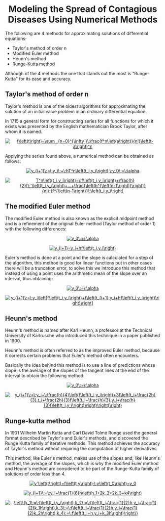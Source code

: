 <h1 align="center">Modeling the Spread of Contagious Diseases Using Numerical Methods</h1>

The following are 4 methods for approximating solutions of differential equations:

- Taylor's method of order n
- Modified Euler method
- Heunn's method
- Runge-Kutta method

Although of the 4 methods the one that stands out the most is "Runge-Kutta" for its ease and accuracy.

## Taylor's method of order n

Taylor's method is one of the oldest algorithms for approximating the solution of an initial value problem in an ordinary differential equation.

In 1715 a general form for constructing series for all functions for which it exists was presented by the English mathematician Brook Taylor, after whom it is named.

<p align="center">
<a href="https://www.codecogs.com/eqnedit.php?latex=\dpi{150}&space;f\left(t\right)=\sum&space;_{n=0}^{\infty&space;}\:\frac{f^n\left(a\right)}{n!}\left(t-a\right)^n" target="_blank"><img src="https://latex.codecogs.com/png.latex?\dpi{150}&space;f\left(t\right)=\sum&space;_{n=0}^{\infty&space;}\:\frac{f^n\left(a\right)}{n!}\left(t-a\right)^n" title="f\left(t\right)=\sum _{n=0}^{\infty }\:\frac{f^n\left(a\right)}{n!}\left(t-a\right)^n" /></a></p>

Applying the series found above, a numerical method can be obtained as follows:


<p align="center">
<a href="https://www.codecogs.com/eqnedit.php?latex=\dpi{150}&space;y_{i&plus;1}\:=\:y_i\:&plus;\:hT^n\left(t_i,y_i\right);\:y_0\:=\:\alpha" target="_blank"><img src="https://latex.codecogs.com/png.latex?\dpi{150}&space;y_{i&plus;1}\:=\:y_i\:&plus;\:hT^n\left(t_i,y_i\right);\:y_0\:=\:\alpha" title="y_{i+1}\:=\:y_i\:+\:hT^n\left(t_i,y_i\right);\:y_0\:=\:\alpha" /></a></p>

<p align="center">
<a href="https://www.codecogs.com/eqnedit.php?latex=\dpi{150}&space;T^n\left(t_i,y_i\right)=\:f\left(t_i,y_i\right)&plus;\frac{h}{2}f\:'\left(t_i,y_i\right)&plus;...&plus;\frac{\left(h^{\left(n-1\right)}\right)}{n!\:}f^{\left(n-1\right)}\:\left(t_i,y_i\right)" target="_blank"><img src="https://latex.codecogs.com/png.latex?\dpi{150}&space;T^n\left(t_i,y_i\right)=\:f\left(t_i,y_i\right)&plus;\frac{h}{2}f\:'\left(t_i,y_i\right)&plus;...&plus;\frac{\left(h^{\left(n-1\right)}\right)}{n!\:}f^{\left(n-1\right)}\:\left(t_i,y_i\right)" title="T^n\left(t_i,y_i\right)=\:f\left(t_i,y_i\right)+\frac{h}{2}f\:'\left(t_i,y_i\right)+...+\frac{\left(h^{\left(n-1\right)}\right)}{n!\:}f^{\left(n-1\right)}\:\left(t_i,y_i\right)" /></a></p>

## The modified Euler method

The modified Euler method is also known as the explicit midpoint method and is a refinement of the original Euler method (Taylor method of order 1) with the following differences:

<p align="center">
<a href="https://www.codecogs.com/eqnedit.php?latex=\dpi{150}&space;y_0\:=\:\alpha" target="_blank"><img src="https://latex.codecogs.com/png.latex?\dpi{150}&space;y_0\:=\:\alpha" title="y_0\:=\:\alpha" /></a></p>

<p align="center">
<a href="https://www.codecogs.com/eqnedit.php?latex=\dpi{150}&space;y_{i&plus;1}=y_i&plus;hf\left(t_i,y_i\right)" target="_blank"><img src="https://latex.codecogs.com/png.latex?\dpi{150}&space;y_{i&plus;1}=y_i&plus;hf\left(t_i,y_i\right)" title="y_{i+1}=y_i+hf\left(t_i,y_i\right)" /></a></p>


Euler's method is done at a point and the slope is calculated for a step of the algorithm, this method is good for linear functions but in other cases there will be a truncation error, to solve this we introduce this method that instead of using a point uses the arithmetic mean of the slope over an interval, thus obtaining:

<p align="center">
<a href="https://www.codecogs.com/eqnedit.php?latex=\dpi{150}&space;y_0\:=\:\alpha" target="_blank"><img src="https://latex.codecogs.com/png.latex?\dpi{150}&space;y_0\:=\:\alpha" title="y_0\:=\:\alpha" /></a></p>

<p align="center">
<a href="https://www.codecogs.com/eqnedit.php?latex=\dpi{150}&space;y_{i&plus;1}\:=\:y_i\left[f\left(t_i,y_i\right)&plus;f\left(t_{i&plus;1},y_i&plus;hf\left(t_i,y_i\right)\right)\right]" target="_blank"><img src="https://latex.codecogs.com/png.latex?\dpi{150}&space;y_{i&plus;1}\:=\:y_i\left[f\left(t_i,y_i\right)&plus;f\left(t_{i&plus;1},y_i&plus;hf\left(t_i,y_i\right)\right)\right]" title="y_{i+1}\:=\:y_i\left[f\left(t_i,y_i\right)+f\left(t_{i+1},y_i+hf\left(t_i,y_i\right)\right)\right]" /></a></p>

## Heunn's method

Heunn's method is named after Karl Heunn, a professor at the Technical University of Karlrusche who introduced this technique in a paper published in 1900.

Heunn's method is often referred to as the improved Euler method, because it corrects certain problems that Euler's method often encounters. 

Basically the idea behind this method is to use a line of predictions whose slope is the average of the slopes of the tangent lines at the end of the interval to obtain the following method:

<p align="center">
<a href="https://www.codecogs.com/eqnedit.php?latex=\dpi{150}&space;y_0\:=\:\alpha" target="_blank"><img src="https://latex.codecogs.com/png.latex?\dpi{150}&space;y_0\:=\:\alpha" title="y_0\:=\:\alpha" /></a></p>

<p align="center">
<a href="https://www.codecogs.com/eqnedit.php?latex=\dpi{150}&space;y_{i&plus;1}\:=\:y_i&plus;\:\frac{h}{4}\left(f\left(t_i,y_i\right)&plus;3f\left(t_i&plus;\frac{2h}{3},t_i&plus;\frac{2h}{3}f\left(t_i&plus;\frac{h}{3},y_i&plus;\frac{h}{3}f\left(t_i,y_i\right)\right)\right)\right)" target="_blank"><img src="https://latex.codecogs.com/png.latex?\dpi{150}&space;y_{i&plus;1}\:=\:y_i&plus;\:\frac{h}{4}\left(f\left(t_i,y_i\right)&plus;3f\left(t_i&plus;\frac{2h}{3},t_i&plus;\frac{2h}{3}f\left(t_i&plus;\frac{h}{3},y_i&plus;\frac{h}{3}f\left(t_i,y_i\right)\right)\right)\right)" title="y_{i+1}\:=\:y_i+\:\frac{h}{4}\left(f\left(t_i,y_i\right)+3f\left(t_i+\frac{2h}{3},t_i+\frac{2h}{3}f\left(t_i+\frac{h}{3},y_i+\frac{h}{3}f\left(t_i,y_i\right)\right)\right)\right)" /></a></p>

## Runge-kutta method

In 1901 WIlhelm Martin Kutta and Carl David Tolmé Runge used the general format described by Taylor's and Euler's methods, and discovered the Runge Kutta family of iterative methods. This method achieves the accuracy of Taylor's method without requiring the computation of higher derivatives.

This method, like Euler's method, makes use of the slopes and, like Heunn's method, the average of the slopes, which is why the modified Euler method and Heunn's method are considered to be part of the Runge-Kutta family of solutions of order less than 4.

<p align="center">
<a href="https://www.codecogs.com/eqnedit.php?latex=\dpi{150}&space;y'\left(t\right)=f\left(t,y\right);\:y\left(t_0\right)=y_0" target="_blank"><img src="https://latex.codecogs.com/png.latex?\dpi{150}&space;y'\left(t\right)=f\left(t,y\right);\:y\left(t_0\right)=y_0" title="y'\left(t\right)=f\left(t,y\right);\:y\left(t_0\right)=y_0" /></a></p>

<p align="center">
<a href="https://www.codecogs.com/eqnedit.php?latex=\dpi{150}&space;y_{i&plus;1}\:=\:y_i&plus;\frac{1}{6}h\left(h_1&plus;2k_2&plus;2k_3&plus;k4\right)" target="_blank"><img src="https://latex.codecogs.com/png.latex?\dpi{150}&space;y_{i&plus;1}\:=\:y_i&plus;\frac{1}{6}h\left(h_1&plus;2k_2&plus;2k_3&plus;k4\right)" title="y_{i+1}\:=\:y_i+\frac{1}{6}h\left(h_1+2k_2+2k_3+k4\right)" /></a></p>

<p align="center">
<a href="https://www.codecogs.com/eqnedit.php?latex=\dpi{150}&space;\left\{k_1\:=\:f\left(t_i,y_i\right),k_2\:=\:f\left(t_i&plus;\frac{1}{2}h,y_i&plus;\frac{1}{2}k_1h\right),k_3\:=\:f\left(t_i&plus;\frac{1}{2}h,y_i&plus;\frac{1}{2}k_2h\right),k_4\:=\:f\left(t_i&plus;h,y_i&plus;k_3h\right)\right\}" target="_blank"><img src="https://latex.codecogs.com/png.latex?\dpi{150}&space;\left\{k_1\:=\:f\left(t_i,y_i\right),k_2\:=\:f\left(t_i&plus;\frac{1}{2}h,y_i&plus;\frac{1}{2}k_1h\right),k_3\:=\:f\left(t_i&plus;\frac{1}{2}h,y_i&plus;\frac{1}{2}k_2h\right),k_4\:=\:f\left(t_i&plus;h,y_i&plus;k_3h\right)\right\}" title="\left\{k_1\:=\:f\left(t_i,y_i\right),k_2\:=\:f\left(t_i+\frac{1}{2}h,y_i+\frac{1}{2}k_1h\right),k_3\:=\:f\left(t_i+\frac{1}{2}h,y_i+\frac{1}{2}k_2h\right),k_4\:=\:f\left(t_i+h,y_i+k_3h\right)\right\}" /></a></p>
